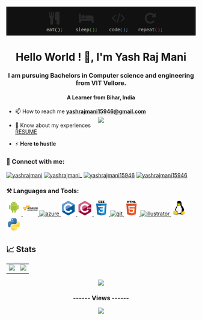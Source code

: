 <a > <img align="center" src="https://github.com/yashrajmani/yashrajmani/blob/main/banner_fin.jpg"/></a>

<h1 align="center">Hello World ! 👋, I'm Yash Raj Mani</h1>
<h3 align="center">I am pursuing Bachelors in Computer science and engineering from VIT Vellore.</h3>
  <h4 align="center">A Learner from Bihar, India</h4>

- 📫 How to reach me **yashrajmani15946@gmail.com**
<a><img align='right' src="https://github.com/yashrajmani/yashrajmani/blob/main/readme_banner.gif" width="260" height="auto"></a>


- 📄 Know about my experiences [RESUME](https://drive.google.com/file/d/19Ne6Th8L1SqY8EFGPQo3OONK83Idh96v/view?usp=sharing)

- ⚡ **Here to hustle**

<h3 align="left"> 🤝 Connect with me:</h3>
<p align="left">
<a href="https://linkedin.com/in/yashrajmani" target="blank"><img align="center" src="https://raw.githubusercontent.com/rahuldkjain/github-profile-readme-generator/master/src/images/icons/Social/linked-in-alt.svg" alt="yashrajmani" height="30" width="40" /></a>
<a href="https://instagram.com/yashrajmani_" target="blank"><img align="center" src="https://raw.githubusercontent.com/rahuldkjain/github-profile-readme-generator/master/src/images/icons/Social/instagram.svg" alt="yashrajmani_" height="30" width="40" /></a>
<a href="https://www.hackerrank.com/yashrajmani15946" target="blank"><img align="center" src="https://raw.githubusercontent.com/rahuldkjain/github-profile-readme-generator/master/src/images/icons/Social/hackerrank.svg" alt="yashrajmani15946" height="30" width="40" /></a>
<a href="https://auth.geeksforgeeks.org/user/yashrajmani15946" target="blank"><img align="center" src="https://raw.githubusercontent.com/rahuldkjain/github-profile-readme-generator/master/src/images/icons/Social/geeks-for-geeks.svg" alt="yashrajmani15946" height="30" width="40" /></a>
</p>

<h3 align="left"> ⚒️ Languages and Tools:</h3>
<p align="left"> <a href="https://developer.android.com" target="_blank"> <img src="https://raw.githubusercontent.com/devicons/devicon/master/icons/android/android-original-wordmark.svg" alt="android" width="40" height="40"/> </a> <a href="https://aws.amazon.com" target="_blank"> <img src="https://raw.githubusercontent.com/devicons/devicon/master/icons/amazonwebservices/amazonwebservices-original-wordmark.svg" alt="aws" width="40" height="40"/> </a> <a href="https://azure.microsoft.com/en-in/" target="_blank"> <img src="https://www.vectorlogo.zone/logos/microsoft_azure/microsoft_azure-icon.svg" alt="azure" width="40" height="40"/> </a> <a href="https://www.cprogramming.com/" target="_blank"> <img src="https://raw.githubusercontent.com/devicons/devicon/master/icons/c/c-original.svg" alt="c" width="40" height="40"/> </a> <a href="https://www.w3schools.com/cpp/" target="_blank"> <img src="https://raw.githubusercontent.com/devicons/devicon/master/icons/cplusplus/cplusplus-original.svg" alt="cplusplus" width="40" height="40"/> </a> <a href="https://www.w3schools.com/css/" target="_blank"> <img src="https://raw.githubusercontent.com/devicons/devicon/master/icons/css3/css3-original-wordmark.svg" alt="css3" width="40" height="40"/> </a> <a href="https://git-scm.com/" target="_blank"> <img src="https://www.vectorlogo.zone/logos/git-scm/git-scm-icon.svg" alt="git" width="40" height="40"/> </a> <a href="https://www.w3.org/html/" target="_blank"> <img src="https://raw.githubusercontent.com/devicons/devicon/master/icons/html5/html5-original-wordmark.svg" alt="html5" width="40" height="40"/> </a> <a href="https://www.adobe.com/in/products/illustrator.html" target="_blank"> <img src="https://www.vectorlogo.zone/logos/adobe_illustrator/adobe_illustrator-icon.svg" alt="illustrator" width="40" height="40"/> </a> <a href="https://www.linux.org/" target="_blank"> <img src="https://raw.githubusercontent.com/devicons/devicon/master/icons/linux/linux-original.svg" alt="linux" width="40" height="40"/> </a> <a href="https://www.python.org" target="_blank"> <img src="https://raw.githubusercontent.com/devicons/devicon/master/icons/python/python-original.svg" alt="python" width="40" height="40"/> </a> </p>

<!-- 
<p><img align="center" src="https://github-readme-stats.vercel.app/api/top-langs?username=yashrajmani&show_icons=true&locale=en&layout=compact" alt="yashrajmani" /></p>
 -->

<!--
//TODO: add more icons for languages
-->


## 📈 Stats

<table>
<tr>
<td>
<img src="https://github-readme-stats.vercel.app/api?username=yashrajmani&include_all_commits=true&count_private=true&show_icons=true&line_height=20&theme=tokyonight"/>
<td><img src="https://github-readme-stats.vercel.app/api/top-langs?username=yashrajmani&show_icons=true&locale=en&layout=compact&theme=tokyonight" />
</td>
</tr>
</table>
<p align="center">
<img align="center" src="https://github-readme-streak-stats.herokuapp.com/?user=yashrajmani&theme=tokyonight" />
</p>

<h3 align="center">
------ Views ------ 
 </h3>
<p align="center">
<img src="https://profile-counter.glitch.me/yashrajmani/count.svg"></p>
<p>



